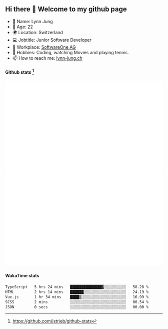 ## Hi there 👋 Welcome to my github page

- 🧑 Name: Lynn Jung
- 🔞 Age: 22
- 🌍 Location: Switzerland
- 💻 Jobtitle: Junior Software Developer
- 🏢 Workplace: [SoftwareOne AG](https://www.softwareone.com/)
- 🎾 Hobbies: Coding, watching Movies and playing tennis.
- 📫 How to reach me: [lynn-jung.ch](https://lynn-jung.ch/)


#### Github stats [^1]
![](https://github.com/lynn-jung/github-stats/blob/master/generated/overview.svg)  ![](https://github.com/lynn-jung/github-stats/blob/master/generated/languages.svg)


#### WakaTime stats
<!--START_SECTION:waka-->

```text
TypeScript   5 hrs 24 mins   ██████████████▓░░░░░░░░░░   58.28 %
HTML         2 hrs 14 mins   ██████░░░░░░░░░░░░░░░░░░░   24.19 %
Vue.js       1 hr 34 mins    ████▒░░░░░░░░░░░░░░░░░░░░   16.99 %
SCSS         2 mins          ░░░░░░░░░░░░░░░░░░░░░░░░░   00.54 %
JSON         0 secs          ░░░░░░░░░░░░░░░░░░░░░░░░░   00.00 %
```

<!--END_SECTION:waka-->

[^1]: https://github.com/jstrieb/github-stats
